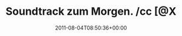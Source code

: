 ---
retweeted: false
source: <a href="http://itunes.apple.com/us/app/twitter/id409789998?mt=12" rel="nofollow">Twitter
  for Mac</a>
entities:
  hashtags: []
  symbols: []
  user_mentions:
  - name: Felix Gilcher
    screen_name: Xylakant
    indices:
    - '47'
    - '56'
    id_str: '40266143'
    id: '40266143'
  urls:
  - url: http://t.co/l5XFOpX
    expanded_url: http://www.youtube.com/watch?v=iry9O3IkNoE
    display_url: youtube.com/watch?v=iry9O3…
    indices:
    - '23'
    - '42'
display_text_range:
- '0'
- '56'
favorite_count: '0'
id_str: '99039519109685248'
truncated: false
retweet_count: '0'
id: '99039519109685248'
possibly_sensitive: false
created_at: Thu Aug 04 08:50:36 +0000 2011
favorited: false
full_text: Soundtrack zum Morgen.  /cc [@Xylakant](https://twitter.com/Xylakant)
lang: de
quote_url: http://www.youtube.com/watch?v=iry9O3IkNoE
tags:
- pesos:twitter
date: '2011-08-04T08:50:36+00:00'
src: https://twitter.com/bascht/status/99039519109685248
original_url: https://twitter.com/bascht/status/99039519109685248
type: twitter_tweet
text: Soundtrack zum Morgen.  /cc [@Xylakant](https://twitter.com/Xylakant)
title: Soundtrack zum Morgen.  /cc [@X

---